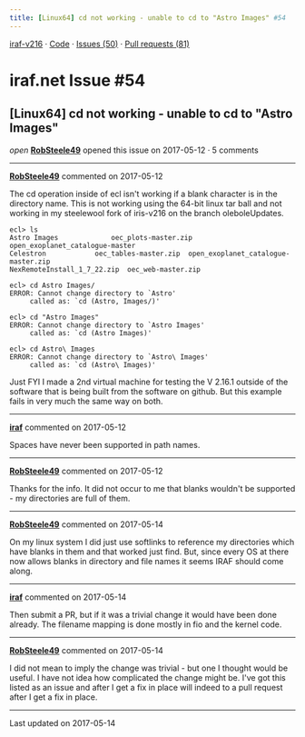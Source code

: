 ```yaml
---
title: [Linux64] cd not working - unable to cd to "Astro Images" #54
---
```


[iraf-v216](/iraf-v216) · [Code](https://github.com/iraf-community/iraf/tree/iraf-v216) · [Issues (50)](/iraf-v216/issues) · [Pull requests (81)](/iraf-v216/issues/pulls)

# iraf.net Issue #54
## [Linux64] cd not working - unable to cd to "Astro Images"
*open* **[RobSteele49](https://github.com/RobSteele49)** opened this issue on 2017-05-12 · 5 comments

- - - -

**[RobSteele49](https://github.com/RobSteele49)** commented on 2017-05-12

The cd operation inside of ecl isn't working if a blank character is in the directory name. This is not working using the 64-bit linux tar ball and not working in my steelewool fork of iris-v216 on the branch oleboleUpdates.

```
ecl> ls
Astro Images			 oec_plots-master.zip   open_exoplanet_catalogue-master
Celestron			 oec_tables-master.zip  open_exoplanet_catalogue-master.zip
NexRemoteInstall_1_7_22.zip  oec_web-master.zip

ecl> cd Astro Images/
ERROR: Cannot change directory to `Astro'
	 called as: `cd (Astro, Images/)'

ecl> cd "Astro Images"
ERROR: Cannot change directory to `Astro Images'
	 called as: `cd (Astro Images)'

ecl> cd Astro\ Images
ERROR: Cannot change directory to `Astro\ Images'
	 called as: `cd (Astro\ Images)'
```

Just FYI I made a 2nd virtual machine for testing the V 2.16.1 outside of the software that is being built from the software on github. But this example fails in very much the same way on both.
- - - -

**[iraf](https://github.com/iraf)** commented on 2017-05-12

Spaces have never been supported in path names.

- - - -

**[RobSteele49](https://github.com/RobSteele49)** commented on 2017-05-12

Thanks for the info. It did not occur to me that blanks wouldn't be supported - my directories are full of them.
- - - -

**[RobSteele49](https://github.com/RobSteele49)** commented on 2017-05-14

On my linux system I did just use softlinks to reference my directories which have blanks in them and that worked just find. But, since every OS at there now allows blanks in directory and file names it seems IRAF should come along.
- - - -

**[iraf](https://github.com/iraf)** commented on 2017-05-14

Then submit a PR, but if it was a trivial change it would have been done
already.  The filename mapping is done mostly in fio and the kernel code.
- - - -

**[RobSteele49](https://github.com/RobSteele49)** commented on 2017-05-14

I did not mean to imply the change was trivial - but one I thought would be useful. I have not idea how complicated the change might be. I've got this listed as an issue and after I get a fix in place will indeed to a pull request after I get a fix in place.

- - - -

Last updated on 2017-05-14
